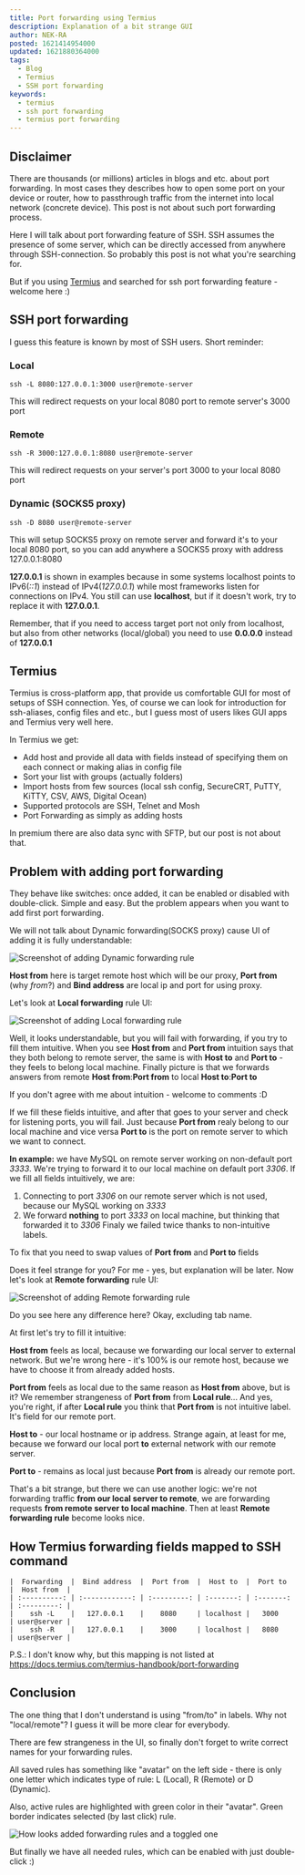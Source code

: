 ```yaml
---
title: Port forwarding using Termius
description: Explanation of a bit strange GUI
author: NEK-RA
posted: 1621414954000
updated: 1621880364000
tags: 
  - Blog
  - Termius
  - SSH port forwarding
keywords:
  - termius
  - ssh port forwarding
  - termius port forwarding
---
```

## Disclaimer
There are thousands (or millions) articles in blogs and etc. about port forwarding. In most cases they describes how to open some port on your device or router, how to passthrough traffic from the internet into local network (concrete device). This post is not about such port forwarding process.

Here I will talk about port forwarding feature of SSH. SSH assumes the presence of some server, which can be directly accessed from anywhere through SSH-connection. So probably this post is not what you're searching for. 

But if you using [Termius](https://termius.com) and searched for ssh port forwarding feature - welcome here :)

## SSH port forwarding 

I guess this feature is known by most of SSH users. Short reminder:

### Local

`ssh -L 8080:127.0.0.1:3000 user@remote-server`

This will redirect requests on your local 8080 port to remote server's 3000 port

### Remote

`ssh -R 3000:127.0.0.1:8080 user@remote-server`

This will redirect requests on your server's port 3000 to your local 8080 port

### Dynamic (SOCKS5 proxy)

`ssh -D 8080 user@remote-server`

This will setup SOCKS5 proxy on remote server and forward it's to your local 8080 port, so you can add anywhere a SOCKS5 proxy with address 127.0.0.1:8080

<v-alert-md type="warning">

**127.0.0.1** is shown in examples because in some systems localhost points to IPv6(_::1_) instead of IPv4(_127.0.0.1_) while most frameworks listen for connections on IPv4. You still can use **localhost**, but if it doesn't work, try to replace it with **127.0.0.1**.

</v-alert-md>

<v-alert-md type="info">

Remember, that if you need to access target port not only from localhost, but also from other networks (local/global) you need to use **0.0.0.0** instead of **127.0.0.1**

</v-alert-md>

## Termius

Termius is cross-platform app, that provide us comfortable GUI for most of setups of SSH connection. Yes, of course we can look for introduction for ssh-aliases, config files and etc., but I guess most of users likes GUI apps and Termius very well here.

In Termius we get:

- Add host and provide all data with fields instead of specifying them on each connect or making alias in config file
- Sort your list with groups (actually folders)
- Import hosts from few sources (local ssh config, SecureCRT, PuTTY, KiTTY, CSV, AWS, Digital Ocean)
- Supported protocols are SSH, Telnet and Mosh
- Port Forwarding as simply as adding hosts

In premium there are also data sync with SFTP, but our post is not about that.

## Problem with adding port forwarding

They behave like switches: once added, it can be enabled or disabled with double-click. Simple and easy. But the problem appears when you want to add first port forwarding. 

We will not talk about Dynamic forwarding(SOCKS proxy) cause UI of adding it is fully understandable:

![Screenshot of adding Dynamic forwarding rule](https://i.imgur.com/rHIVwjo.png)

**Host from** here is target remote host which will be our proxy, **Port from** (why _from_?) and **Bind address** are local ip and port for using proxy.

Let's look at **Local forwarding** rule UI:

![Screenshot of adding Local forwarding rule](https://i.imgur.com/tCaSssN.png)

Well, it looks understandable, but you will fail with forwarding, if you try to fill them intuitive. When you see **Host from** and **Port from** intuition says that they both belong to remote server, the same is with **Host to** and **Port to** - they feels to belong local machine. Finally picture is that we forwards answers from remote **Host from**:**Port from** to local **Host to**:**Port to**

If you don't agree with me about intuition - welcome to comments :D

If we fill these fields intuitive, and after that goes to your server and check for listening ports, you will fail. Just because **Port from** realy belong to our local machine and vice versa **Port to** is the port on remote server to which we want to connect. 

**In example:** we have MySQL on remote server working on non-default port _3333_. We're trying to forward it to our local machine on default port _3306_. If we fill all fields intuitively, we are:
1. Connecting to port _3306_ on our remote server which is not used, because our MySQL working on _3333_
2. We forward **nothing** to port _3333_ on local machine, but thinking that forwarded it to _3306_ 
Finaly we failed twice thanks to non-intuitive labels.

To fix that you need to swap values of **Port from** and **Port to** fields

Does it feel strange for you? For me - yes, but explanation will be later. Now let's look at **Remote forwarding** rule UI:

![Screenshot of adding Remote forwarding rule](https://i.imgur.com/ajYfxvy.png)

Do you see here any difference here? Okay, excluding tab name.

At first let's try to fill it intuitive:

**Host from** feels as local, because we forwarding our local server to external network. But we're wrong here - it's 100% is our remote host, because we have to choose it from already added hosts.

**Port from** feels as local due to the same reason as **Host from** above, but is it? We remember strangeness of **Port from** from **Local rule**... And yes, you're right, if after **Local rule** you think that **Port from** is not intuitive label. It's field for our remote port.

**Host to** - our local hostname or ip address. Strange again, at least for me, because we forward our local port **to** external network with our remote server.

**Port to** - remains as local just because **Port from** is already our remote port.

That's a bit strange, but there we can use another logic: we're not forwarding traffic **from our local server to remote**, we are forwarding requests **from remote server to local machine**. Then at least **Remote forwarding rule** become looks nice.

## How Termius forwarding fields mapped to SSH command

```
|  Forwarding  |  Bind address  |  Port from  |  Host to  |  Port to  |  Host from  |
| :----------: | :------------: | :---------: | :-------: | :-------: | :---------: |
|    ssh -L    |   127.0.0.1    |    8080     | localhost |   3000    | user@server |
|    ssh -R    |   127.0.0.1    |    3000     | localhost |   8080    | user@server |
```

P.S.: I don't know why, but this mapping is not listed at https://docs.termius.com/termius-handbook/port-forwarding

## Conclusion

The one thing that I don't understand is using "from/to" in labels. Why not "local/remote"? I guess it will be more clear for everybody.

There are few strangeness in the UI, so finally don't forget to write correct names for your forwarding rules.

All saved rules has something like "avatar" on the left side - there is only one letter which indicates type of rule: L (Local), R (Remote) or D (Dynamic).

Also, active rules are highlighted with green color in their "avatar". Green border indicates selected (by last click) rule. 

![How looks added forwarding rules and a toggled one](https://i.imgur.com/yZ7dhpt.png)

But finally we have all needed rules, which can be enabled with just double-click :)